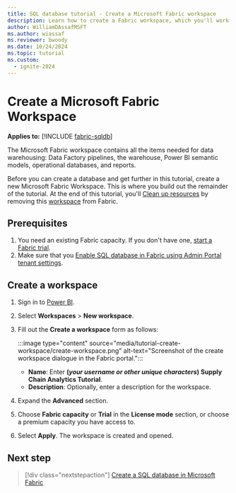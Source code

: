 ```yaml
---
title: SQL database tutorial - Create a Microsoft Fabric workspace
description: Learn how to create a Fabric workspace, which you'll work in for the rest of the tutorial.
author: WilliamDAssafMSFT
ms.author: wiassaf
ms.reviewer: bwoody
ms.date: 10/24/2024
ms.topic: tutorial
ms.custom:
  - ignite-2024
---
```


# Create a Microsoft Fabric Workspace

**Applies to:** [!INCLUDE [fabric-sqldb](../includes/applies-to-version/fabric-sqldb.md)]

The Microsoft Fabric workspace contains all the items needed for data warehousing: Data Factory pipelines, the warehouse, Power BI semantic models, operational databases, and reports.

Before you can create a database and get further in this tutorial, create a new Microsoft Fabric Workspace. This is where you build out the remainder of the tutorial. At the end of this tutorial, you'll [Clean up resources](tutorial-clean-up.md) by removing this [workspace](../../admin/portal-workspaces.md) from Fabric.

## Prerequisites

1. You need an existing Fabric capacity. If you don't have one, [start a Fabric trial](../../fundamentals/fabric-trial.md).
1. Make sure that you [Enable SQL database in Fabric using Admin Portal tenant settings](enable.md).

## Create a workspace

1. Sign in to [Power BI](https://powerbi.com/).
1. Select **Workspaces** > **New workspace**.
1. Fill out the **Create a workspace** form as follows:

    :::image type="content" source="media/tutorial-create-workspace/create-workspace.png" alt-text="Screenshot of the create workspace dialogue in the Fabric portal.":::

   - **Name**: Enter **(*your username or other unique characters*) Supply Chain Analytics Tutorial**.
   - **Description**: Optionally, enter a description for the workspace.
1. Expand the **Advanced** section.
1. Choose **Fabric capacity** or **Trial** in the **License mode** section, or choose a premium capacity you have access to.
1. Select **Apply**. The workspace is created and opened.  

## Next step

> [!div class="nextstepaction"]
> [Create a SQL database in Microsoft Fabric](tutorial-create-database.md)
